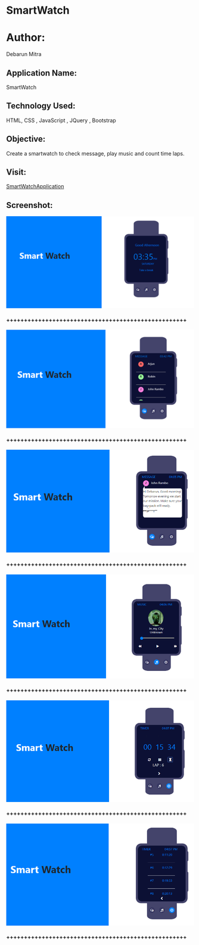 # SmartWatch
# Author:
Debarun Mitra
## Application Name:
SmartWatch
## Technology Used:
HTML, CSS , JavaScript , JQuery , Bootstrap
## Objective:
Create a smartwatch to check message, play music and count time laps. 
## Visit:
[SmartWatchApplication](https://debarunmitra.github.io/SmartWatch/)
## Screenshot:
![shot1](images/img1.PNG)
#### +++++++++++++++++++++++++++++++++++++++++++++++++++
![shot2](images/img2.PNG)
#### +++++++++++++++++++++++++++++++++++++++++++++++++++
![shot3](images/img3.PNG)
#### +++++++++++++++++++++++++++++++++++++++++++++++++++
![shot4](images/img4.PNG)
#### +++++++++++++++++++++++++++++++++++++++++++++++++++
![shot5](images/img5.PNG)
#### +++++++++++++++++++++++++++++++++++++++++++++++++++
![shot6](images/img6.PNG)
#### +++++++++++++++++++++++++++++++++++++++++++++++++++

